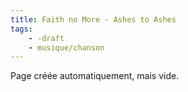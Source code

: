 ```yaml
---
title: Faith no More - Ashes to Ashes
tags:
    - -draft
    - musique/chanson
---
```


Page créée automatiquement, mais vide.

